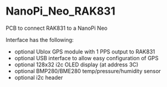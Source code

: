 # NanoPi_Neo_RAK831
PCB to connect RAK831 to a NanoPi Neo

Interface has the following:
- optional Ublox GPS module with 1 PPS output to RAK831
- optional USB interface to allow easy configuration of GPS
- optional 128x32 i2c OLED display (at address 3C) 
- optional BMP280/BME280 temp/pressure/humidity sensor
- optional i2c header

